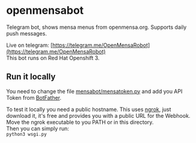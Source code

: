 # openmensabot
Telegram bot, shows mensa menus from openmensa.org. Supports daily push messages.  

Live on telegram: [https://telegram.me/OpenMensaRobot](https://telegram.me/OpenMensaRobot)  
This bot runs on Red Hat Openshift 3.

## Run it locally
You need to change the file [mensabot/mensatoken.py](https://github.com/cvzi/openmensabot/blob/master/mensabot/mensatoken.py) 
and add you API Token from [BotFather](https://telegram.me/botfather).  

To test it locally you need a public hostname. This uses [ngrok](https://ngrok.com/), just download it, it's free and provides you
with a public URL for the Webhook.
Move the ngrok executable to you PATH or in this directory.  
Then you can simply run:  
`python3 wsgi.py`
